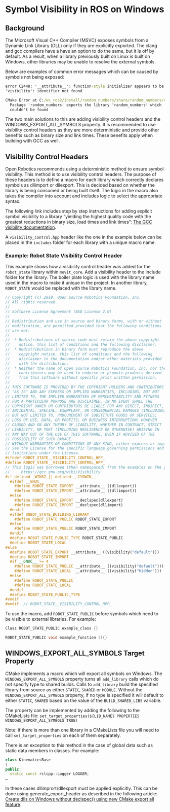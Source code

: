 # Symbol Visibility in ROS on Windows
## Background
The Microsoft Visual C++ Compiler (MSVC) exposes symbols from a Dynamic Link Library (DLL) only if they are explicitly exported. The clang and gcc compilers have a have an option to do the same, but it is off by default. As a result, when a library previously built on Linux is built on Windows, other libraries may be unable to resolve the external symbols.

Below are examples of common error messages which can be caused by symbols not being exposed:

```bat
error C2448: '__attribute__': function-style initializer appears to be a function definition
'visibility': identifier not found
```
```bat
CMake Error at C:/ws_ros2/install/random_numbers/share/random_numbers/cmake/ament_cmake_export_libraries-extras.cmake:48 (message):
  Package 'random_numbers' exports the library 'random_numbers' which
  couldn't be found
```

The two main solutions to this are adding visibility control headers and the WINDOWS_EXPORT_ALL_SYMBOLS property. It is recommended to use visibility control headers as they are more deterministic and provide other benefits such as binary size and link times. These benefits apply when building with GCC as well.

## Visibility Control Headers

Open Robotics recommends using a deterministic method to ensure symbol visibility. This method is to use visibility control headers. The purpose of these headers is to define a macro for each library which correctly declares symbols as dllimport or dllexport. This is decided based on whether the library is being consumed or being built itself. The logic in the macro also takes the compiler into account and includes logic to select the appropriate syntax.

The following link includes step by step instructions for adding explicit symbol visibility to a library “yielding the highest quality code with the greatest reductions in binary size, load times and link times”: [The GCC visibility documentation](https://gcc.gnu.org/wiki/Visibility).

A `visibility_control.hpp` header like the one in the example below can be placed in the `includes` folder for each library with a unique macro name.

### Example: Robot State Visibility Control Header

This example shows how a visibility control header was added for the `robot_state` library within `movit_core`.
Add a visibility header to the include folder for the library. The boiler plate logic is used with the library name used in the macro to make it unique in the project. In another library, `ROBOT_STATE` would be replaced with the library name.
```c++ 
// Copyright (c) 2019, Open Source Robotics Foundation, Inc.
// All rights reserved.
//
// Software License Agreement (BSD License 2.0)
//
// Redistribution and use in source and binary forms, with or without
// modification, are permitted provided that the following conditions
// are met:
//
//  * Redistributions of source code must retain the above copyright
//    notice, this list of conditions and the following disclaimer.
//  * Redistributions in binary form must reproduce the above
//    copyright notice, this list of conditions and the following
//    disclaimer in the documentation and/or other materials provided
//    with the distribution.
//  * Neither the name of Open Source Robotics Foundation, Inc. nor the names of its
//    contributors may be used to endorse or promote products derived
//    from this software without specific prior written permission.
//
// THIS SOFTWARE IS PROVIDED BY THE COPYRIGHT HOLDERS AND CONTRIBUTORS
// "AS IS" AND ANY EXPRESS OR IMPLIED WARRANTIES, INCLUDING, BUT NOT
// LIMITED TO, THE IMPLIED WARRANTIES OF MERCHANTABILITY AND FITNESS
// FOR A PARTICULAR PURPOSE ARE DISCLAIMED. IN NO EVENT SHALL THE
// COPYRIGHT OWNER OR CONTRIBUTORS BE LIABLE FOR ANY DIRECT, INDIRECT,
// INCIDENTAL, SPECIAL, EXEMPLARY, OR CONSEQUENTIAL DAMAGES (INCLUDING,
// BUT NOT LIMITED TO, PROCUREMENT OF SUBSTITUTE GOODS OR SERVICES;
// LOSS OF USE, DATA, OR PROFITS; OR BUSINESS INTERRUPTION) HOWEVER
// CAUSED AND ON ANY THEORY OF LIABILITY, WHETHER IN CONTRACT, STRICT
// LIABILITY, OR TORT (INCLUDING NEGLIGENCE OR OTHERWISE) ARISING IN
// ANY WAY OUT OF THE USE OF THIS SOFTWARE, EVEN IF ADVISED OF THE
// POSSIBILITY OF SUCH DAMAGE.
// WITHOUT WARRANTIES OR CONDITIONS OF ANY KIND, either express or implied.
// See the License for the specific language governing permissions and
// limitations under the License.
#ifndef ROBOT_STATE__VISIBILITY_CONTROL_HPP_
#define ROBOT_STATE__VISIBILITY_CONTROL_HPP_
// This logic was borrowed (then namespaced) from the examples on the gcc wiki:
//     https://gcc.gnu.org/wiki/Visibility
#if defined _WIN32 || defined __CYGWIN__
  #ifdef __GNUC__
    #define ROBOT_STATE_EXPORT __attribute__ ((dllexport))
    #define ROBOT_STATE_IMPORT __attribute__ ((dllimport))
  #else
    #define ROBOT_STATE_EXPORT __declspec(dllexport)
    #define ROBOT_STATE_IMPORT __declspec(dllimport)
  #endif
  #ifdef ROBOT_STATE_BUILDING_LIBRARY
    #define ROBOT_STATE_PUBLIC ROBOT_STATE_EXPORT
  #else
    #define ROBOT_STATE_PUBLIC ROBOT_STATE_IMPORT
  #endif
  #define ROBOT_STATE_PUBLIC_TYPE ROBOT_STATE_PUBLIC
  #define ROBOT_STATE_LOCAL
#else
  #define ROBOT_STATE_EXPORT __attribute__ ((visibility("default")))
  #define ROBOT_STATE_IMPORT
  #if __GNUC__ >= 4
    #define ROBOT_STATE_PUBLIC __attribute__ ((visibility("default")))
    #define ROBOT_STATE_LOCAL  __attribute__ ((visibility("hidden")))
  #else
    #define ROBOT_STATE_PUBLIC
    #define ROBOT_STATE_LOCAL
  #endif
  #define ROBOT_STATE_PUBLIC_TYPE
#endif
#endif  // ROBOT_STATE__VISIBILITY_CONTROL_HPP_
```
To use the macro, add `ROBOT_STATE_PUBLIC` before symbols which need to be visible to external libraries. For example:
 
```c++
Class ROBOT_STATE_PUBLIC example_class {}
```

```c++
ROBOT_STATE_PUBLIC void example_function (){}
``` 

## WINDOWS_EXPORT_ALL_SYMBOLS Target Property
CMake implements a macro which will export all symbols on Windows. The `WINDOWS_EXPORT_ALL_SYMBOLS` property turns all `add_library` calls which do not specify type to shared builds. Calls to `add_library` build the specified library from source as either `STATIC`, `SHARED` or `MODULE`. Without the `WINDOWS_EXPORT_ALL_SYMBOLS` property, if no type is specified it will default to either `STATIC`, `SHARED` based on the value of the `BUILD_SHARED_LIBS` variable.

The property can be implemented by adding the following to the CMakeLists file:
`set_target_properties(${LIB_NAME} PROPERTIES WINDOWS_EXPORT_ALL_SYMBOLS TRUE)`

Note: if there is more than one library in a CMakeLists file you will need to call `set_target_properties` on each of them separately.

There is an exception to this method in the case of global data such as static data members in classes. For example:

```c++
class KinematicsBase
{
public:
  static const rclcpp::Logger LOGGER;
…
```

In these cases dllimprort/dllexport must be applied explicitly. This can be done using generate_export_header as described in the following article:
[Create dlls on Windows without declspec() using new CMake export all feature](https://blog.kitware.com/create-dlls-on-windows-without-declspec-using-new-cmake-export-all-feature/).
